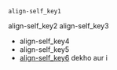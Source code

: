 ```ngMeta
align-self_key1
```

align-self_key2
align-self_key3
* align-self_key4
* align-self_key5
* [align-self_key6](http://`code`pen.io/navgurukul/pen/ygmVQb) dekho aur i
